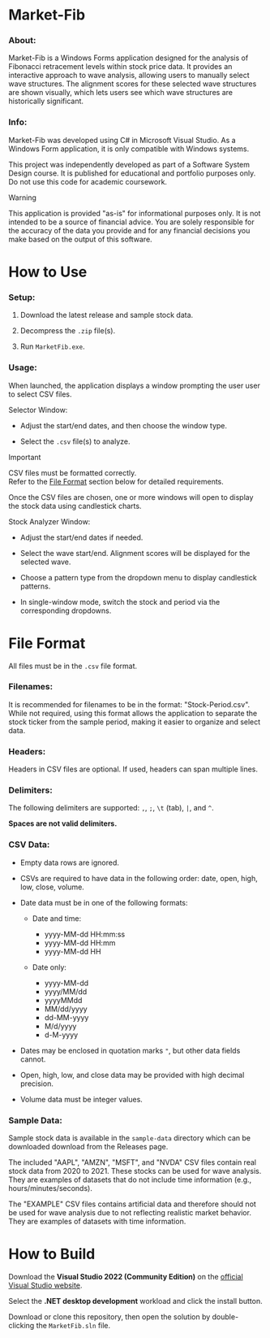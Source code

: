 # Market-Fib

### About:

Market-Fib is a Windows Forms application designed for the analysis of Fibonacci retracement levels within stock price data. It provides an interactive approach to wave analysis, allowing users to manually select wave structures. The alignment scores for these selected wave structures are shown visually, which lets users see which wave structures are historically significant.

### Info:

Market-Fib was developed using C# in Microsoft Visual Studio. As a Windows Form application, it is only compatible with Windows systems.

This project was independently developed as part of a Software System Design course. It is published for educational and portfolio purposes only. Do not use this code for academic coursework.

> [!WARNING]
> This application is provided "as-is" for informational purposes only. It is not intended to be a source of financial advice. You are solely responsible for the accuracy of the data you provide and for any financial decisions you make based on the output of this software.

# How to Use

### Setup:

1. Download the latest release and sample stock data.

2. Decompress the `.zip` file(s).

3. Run `MarketFib.exe`.

### Usage:

When launched, the application displays a window prompting the user user to select CSV files.

Selector Window:

- Adjust the start/end dates, and then choose the window type.

- Select the `.csv` file(s) to analyze.
> [!IMPORTANT]
> CSV files must be formatted correctly.<br>
> Refer to the [File Format](#File-Format) section below for detailed requirements.

Once the CSV files are chosen, one or more windows will open to display the stock data using candlestick charts.

Stock Analyzer Window:

- Adjust the start/end dates if needed.

- Select the wave start/end. Alignment scores will be displayed for the selected wave.

- Choose a pattern type from the dropdown menu to display candlestick patterns.

- In single-window mode, switch the stock and period via the corresponding dropdowns.

# File Format

All files must be in the `.csv` file format.

### Filenames:

It is recommended for filenames to be in the format: "Stock-Period.csv". While not required, using this format allows the application to separate the stock ticker from the sample period, making it easier to organize and select data.

### Headers:

Headers in CSV files are optional. If used, headers can span multiple lines.

### Delimiters:

The following delimiters are supported: `,`, `;`, `\t` (tab), `|`, and `^`.

**Spaces are not valid delimiters.**

### CSV Data:

- Empty data rows are ignored.

- CSVs are required to have data in the following order: date, open, high, low, close, volume.

- Date data must be in one of the following formats:

    - Date and time:
        - yyyy-MM-dd HH:mm:ss
        - yyyy-MM-dd HH:mm
        - yyyy-MM-dd HH

    - Date only:
        - yyyy-MM-dd
        - yyyy/MM/dd
        - yyyyMMdd
        - MM/dd/yyyy
        - dd-MM-yyyy
        - M/d/yyyy
        - d-M-yyyy

- Dates may be enclosed in quotation marks `"`, but other data fields cannot.

- Open, high, low, and close data may be provided with high decimal precision.

- Volume data must be integer values.

### Sample Data:

Sample stock data is available in the `sample-data` directory which can be downloaded download from the Releases page.

The included "AAPL", "AMZN", "MSFT", and "NVDA" CSV files contain real stock data from 2020 to 2021. These stocks can be used for wave analysis. They are examples of datasets that do not include time information (e.g., hours/minutes/seconds).

The "EXAMPLE" CSV files contains artificial data and therefore should not be used for wave analysis due to not reflecting realistic market behavior. They are examples of datasets with time information. 

# How to Build

Download the **Visual Studio 2022 (Community Edition)** on the [official Visual Studio website](https://visualstudio.microsoft.com/vs/).

Select the **.NET desktop development** workload and click the install button.

Download or clone this repository, then open the solution by double-clicking the `MarketFib.sln` file.
